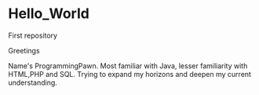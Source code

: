 # Hello_World
First repository

Greetings

Name's ProgrammingPawn. Most familiar with Java, lesser 
familiarity with HTML,PHP and SQL. Trying to expand my horizons and
deepen my current understanding.

